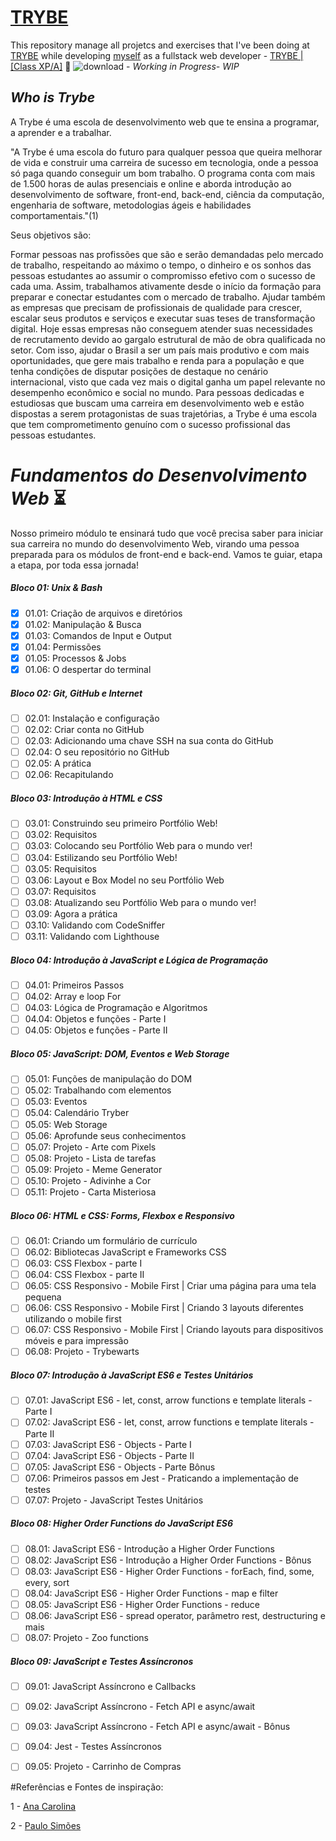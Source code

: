 # [TRYBE](https://www.betrybe.com/)
This repository manage all projetcs and exercises that I've been doing at [TRYBE](https://www.betrybe.com/) while developing [myself](https://www.linkedin.com/in/gilsondebritonogueira/) as a fullstack web developer - [TRYBE | [Class XP/A]](https://www.betrybe.com/)  :rocket:  ![download](https://user-images.githubusercontent.com/7903924/138347214-b20c0925-a23f-491c-aa3f-42bab978b1de.png) - _Working in Progress- WIP_

## _Who is Trybe_
A Trybe é uma escola de desenvolvimento web que te ensina a programar, a aprender e a trabalhar.

"A Trybe é uma escola do futuro para qualquer pessoa que queira melhorar de vida e construir uma carreira de sucesso em tecnologia, onde a pessoa só paga quando conseguir um bom trabalho.
O programa conta com mais de 1.500 horas de aulas presenciais e online e aborda introdução ao desenvolvimento de software, front-end, back-end, ciência da computação, engenharia de software, metodologias ágeis e habilidades comportamentais."(1)


Seus objetivos são:

Formar pessoas nas profissões que são e serão demandadas pelo mercado de trabalho, respeitando ao máximo o tempo, o dinheiro e os sonhos das pessoas estudantes ao assumir o compromisso efetivo com o sucesso de cada uma. Assim, trabalhamos ativamente desde o início da formação para preparar e conectar estudantes com o mercado de trabalho.
Ajudar também as empresas que precisam de profissionais de qualidade para crescer, escalar seus produtos e serviços e executar suas teses de transformação digital. Hoje essas empresas não conseguem atender suas necessidades de recrutamento devido ao gargalo estrutural de mão de obra qualificada no setor.
Com isso, ajudar o Brasil a ser um país mais produtivo e com mais oportunidades, que gere mais trabalho e renda para a população e que tenha condições de disputar posições de destaque no cenário internacional, visto que cada vez mais o digital ganha um papel relevante no desempenho econômico e social no mundo.
Para pessoas dedicadas e estudiosas que buscam uma carreira em desenvolvimento web e estão dispostas a serem protagonistas de suas trajetórias, a Trybe é uma escola que tem comprometimento genuíno com o sucesso profissional das pessoas estudantes.



# _Fundamentos do Desenvolvimento Web_ :hourglass_flowing_sand:
Nosso primeiro módulo te ensinará tudo que você precisa saber para iniciar sua carreira no mundo do desenvolvimento Web, virando uma pessoa preparada para os módulos de front-end e back-end. Vamos te guiar, etapa a etapa, por toda essa jornada!
##### _Bloco 01: Unix & Bash_

- [x] 01.01: Criação de arquivos e diretórios
- [x] 01.02: Manipulação & Busca
- [x] 01.03: Comandos de Input e Output
- [x] 01.04: Permissões
- [x] 01.05: Processos & Jobs
- [x] 01.06: O despertar do terminal

##### _Bloco 02: Git, GitHub e Internet_

- [ ] 02.01: Instalação e configuração
- [ ] 02.02: Criar conta no GitHub
- [ ] 02.03: Adicionando uma chave SSH na sua conta do GitHub
- [ ] 02.04: O seu repositório no GitHub
- [ ] 02.05: A prática
- [ ] 02.06: Recapitulando

##### _Bloco 03: Introdução à HTML e CSS_

- [ ] 03.01: Construindo seu primeiro Portfólio Web!
- [ ] 03.02: Requisitos
- [ ] 03.03: Colocando seu Portfólio Web para o mundo ver!
- [ ] 03.04: Estilizando seu Portfólio Web!
- [ ] 03.05: Requisitos
- [ ] 03.06: Layout e Box Model no seu Portfólio Web
- [ ] 03.07: Requisitos
- [ ] 03.08: Atualizando seu Portfólio Web para o mundo ver!
- [ ] 03.09: Agora a prática
- [ ] 03.10: Validando com CodeSniffer
- [ ] 03.11: Validando com Lighthouse

##### _Bloco 04: Introdução à JavaScript e Lógica de Programação_

- [ ] 04.01: Primeiros Passos
- [ ] 04.02: Array e loop For
- [ ] 04.03: Lógica de Programação e Algoritmos
- [ ] 04.04: Objetos e funções - Parte I
- [ ] 04.05: Objetos e funções - Parte II

##### _Bloco 05: JavaScript: DOM, Eventos e Web Storage_

- [ ] 05.01: Funções de manipulação do DOM
- [ ] 05.02: Trabalhando com elementos
- [ ] 05.03: Eventos
- [ ] 05.04: Calendário Tryber
- [ ] 05.05: Web Storage
- [ ] 05.06: Aprofunde seus conhecimentos
- [ ] 05.07: Projeto - Arte com Pixels
- [ ] 05.08: Projeto - Lista de tarefas
- [ ] 05.09: Projeto - Meme Generator
- [ ] 05.10: Projeto - Adivinhe a Cor
- [ ] 05.11: Projeto - Carta Misteriosa

##### _Bloco 06: HTML e CSS: Forms, Flexbox e Responsivo_

- [ ] 06.01: Criando um formulário de currículo
- [ ] 06.02: Bibliotecas JavaScript e Frameworks CSS
- [ ] 06.03: CSS Flexbox - parte I
- [ ] 06.04: CSS Flexbox - parte II
- [ ] 06.05: CSS Responsivo - Mobile First | Criar uma página para uma tela pequena
- [ ] 06.06: CSS Responsivo - Mobile First | Criando 3 layouts diferentes utilizando o mobile first
- [ ] 06.07: CSS Responsivo - Mobile First | Criando layouts para dispositivos móveis e para impressão
- [ ] 06.08: Projeto - Trybewarts

##### _Bloco 07: Introdução à JavaScript ES6 e Testes Unitários_

- [ ] 07.01: JavaScript ES6 - let, const, arrow functions e template literals - Parte I
- [ ] 07.02: JavaScript ES6 - let, const, arrow functions e template literals - Parte II
- [ ] 07.03: JavaScript ES6 - Objects - Parte I
- [ ] 07.04: JavaScript ES6 - Objects - Parte II
- [ ] 07.05: JavaScript ES6 - Objects - Parte Bônus
- [ ] 07.06: Primeiros passos em Jest - Praticando a implementação de testes
- [ ] 07.07: Projeto - JavaScript Testes Unitários

##### _Bloco 08: Higher Order Functions do JavaScript ES6_

- [ ] 08.01: JavaScript ES6 - Introdução a Higher Order Functions
- [ ] 08.02: JavaScript ES6 - Introdução a Higher Order Functions - Bônus
- [ ] 08.03: JavaScript ES6 - Higher Order Functions - forEach, find, some, every, sort
- [ ] 08.04: JavaScript ES6 - Higher Order Functions - map e filter
- [ ] 08.05: JavaScript ES6 - Higher Order Functions - reduce
- [ ] 08.06: JavaScript ES6 - spread operator, parâmetro rest, destructuring e mais
- [ ] 08.07: Projeto - Zoo functions

##### _Bloco 09: JavaScript e Testes Assíncronos_

- [ ] 09.01: JavaScript Assíncrono e Callbacks
- [ ] 09.02: JavaScript Assíncrono - Fetch API e async/await
- [ ] 09.03: JavaScript Assíncrono - Fetch API e async/await - Bônus
- [ ] 09.04: Jest - Testes Assíncronos
- [ ] 09.05: Projeto - Carrinho de Compras






#Referências e Fontes de inspiração:

1 - [Ana Carolina](https://github.com/gomesanac)

2 - [Paulo Simões](https://github.com/paulohbsimoes)
